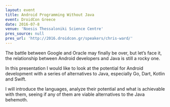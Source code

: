 ```yaml
---
layout: event
title: Android Programming Without Java
event: DroidCon Greece
date: 2016-07-8
venue: 'Noesis Thessaloniki Science Centre'
pres_source: null
pres_url: 'http://2016.droidcon.gr/speakers/chris-ward/'
---
```


The battle between Google and Oracle may finally be over, but let’s face it, the relationship between Android developers and Java is still a rocky one.

In this presentation I would like to look at the potential for Android development with a series of alternatives to Java, especially Go, Dart, Kotlin and Swift.

I will introduce the languages, analyze their potential and what is achievable with them, seeing if any of them are viable alternatives to the Java behemoth.